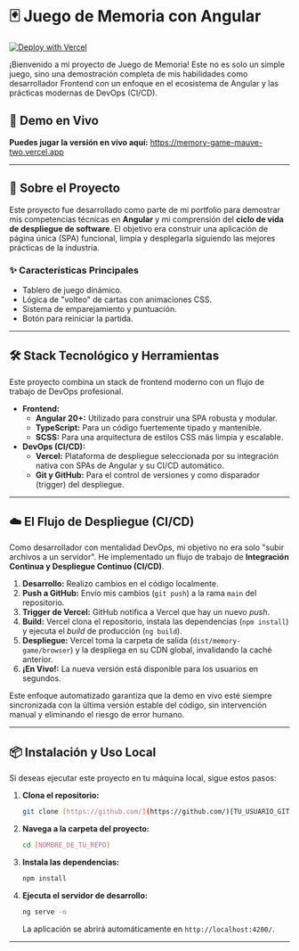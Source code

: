 # 🃏 Juego de Memoria con Angular

[![Deploy with Vercel](https://vercel.com/button)](https://memory-game-mauve-two.vercel.app/)

¡Bienvenido a mi proyecto de Juego de Memoria! Este no es solo un simple juego, sino una demostración completa de mis habilidades como desarrollador Frontend con un enfoque en el ecosistema de Angular y las prácticas modernas de DevOps (CI/CD).

## 🚀 Demo en Vivo

**Puedes jugar la versión en vivo aquí:**
https://memory-game-mauve-two.vercel.app


---

## 🎯 Sobre el Proyecto

Este proyecto fue desarrollado como parte de mi portfolio para demostrar mis competencias técnicas en **Angular** y mi comprensión del **ciclo de vida de despliegue de software**. El objetivo era construir una aplicación de página única (SPA) funcional, limpia y desplegarla siguiendo las mejores prácticas de la industria.

### ✨ Características Principales

* Tablero de juego dinámico.
* Lógica de "volteo" de cartas con animaciones CSS.
* Sistema de emparejamiento y puntuación.
* Botón para reiniciar la partida.

---

## 🛠️ Stack Tecnológico y Herramientas

Este proyecto combina un stack de frontend moderno con un flujo de trabajo de DevOps profesional.

* **Frontend:**
    * **Angular 20+:** Utilizado para construir una SPA robusta y modular.
    * **TypeScript:** Para un código fuertemente tipado y mantenible.
    * **SCSS:** Para una arquitectura de estilos CSS más limpia y escalable.
* **DevOps (CI/CD):**
    * **Vercel:** Plataforma de despliegue seleccionada por su integración nativa con SPAs de Angular y su CI/CD automático.
    * **Git y GitHub:** Para el control de versiones y como disparador (trigger) del despliegue.

---

## ☁️ El Flujo de Despliegue (CI/CD)

Como desarrollador con mentalidad DevOps, mi objetivo no era solo "subir archivos a un servidor". He implementado un flujo de trabajo de **Integración Continua y Despliegue Continuo (CI/CD)**.

1.  **Desarrollo:** Realizo cambios en el código localmente.
2.  **Push a GitHub:** Envío mis cambios (`git push`) a la rama `main` del repositorio.
3.  **Trigger de Vercel:** GitHub notifica a Vercel que hay un nuevo *push*.
4.  **Build:** Vercel clona el repositorio, instala las dependencias (`npm install`) y ejecuta el *build* de producción (`ng build`).
5.  **Despliegue:** Vercel toma la carpeta de salida (`dist/memory-game/browser`) y la despliega en su CDN global, invalidando la caché anterior.
6.  **¡En Vivo!:** La nueva versión está disponible para los usuarios en segundos.

Este enfoque automatizado garantiza que la demo en vivo esté siempre sincronizada con la última versión estable del código, sin intervención manual y eliminando el riesgo de error humano.

---

## 📦 Instalación y Uso Local

Si deseas ejecutar este proyecto en tu máquina local, sigue estos pasos:

1.  **Clona el repositorio:**
    ```bash
    git clone [https://github.com/](https://github.com/)[TU_USUARIO_GITHUB]/[TU_REPO].git
    ```

2.  **Navega a la carpeta del proyecto:**
    ```bash
    cd [NOMBRE_DE_TU_REPO]
    ```

3.  **Instala las dependencias:**
    ```bash
    npm install
    ```

4.  **Ejecuta el servidor de desarrollo:**
    ```bash
    ng serve -o
    ```
    La aplicación se abrirá automáticamente en `http://localhost:4200/`.

---
